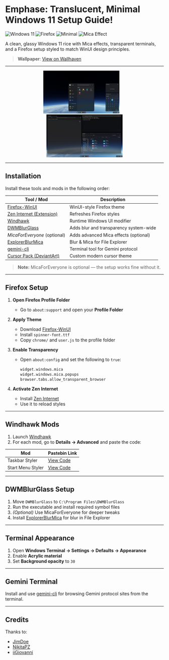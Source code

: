 # Emphase: Translucent, Minimal Windows 11 Setup Guide!

![Windows 11](https://img.shields.io/badge/OS-Windows%2011-blue?style=flat-square)
![Firefox](https://img.shields.io/badge/Browser-Firefox-orange?style=flat-square)
![Minimal](https://img.shields.io/badge/Style-Minimal-green?style=flat-square)
![Mica Effect](https://img.shields.io/badge/Effect-Mica-purple?style=flat-square)

A clean, glassy Windows 11 rice with Mica effects, transparent terminals, and a Firefox setup styled to match WinUI design principles.

> **Wallpaper**: [View on Wallhaven](https://wallhaven.cc/w/o5ly2l)

---

<p align="center">
  <img src="https://github.com/rakhalfps/emphase-rice/blob/main/MEDIA/1.png" width="48%" style="margin-right:4%"/>
  <img src="https://github.com/rakhalfps/emphase-rice/blob/main/MEDIA/3.png" width="48%"/>
</p>

---

## Installation

Install these tools and mods in the following order:

| Tool / Mod                                                       | Description                                       |
|------------------------------------------------------------------|---------------------------------------------------|
| [Firefox-WinUI](https://github.com/Lockframe/Firefox-WinUI)     | WinUI-style Firefox theme                         |
| [Zen Internet (Extension)](https://addons.mozilla.org/en-US/firefox/addon/zen-internet/) | Refreshes Firefox styles                          |
| [Windhawk](https://windhawk.net/)                                | Runtime Windows UI modifier                       |
| [DWMBlurGlass](https://github.com/Maplespe/DWMBlurGlass)        | Adds blur and transparency system-wide            |
| *MicaForEveryone* (optional)                                     | Adds advanced Mica effects (optional)             |
| [ExplorerBlurMica](https://github.com/Maplespe/ExplorerBlurMica)| Blur & Mica for File Explorer                     |
| [gemini-cli](https://github.com/google-gemini/gemini-cli)       | Terminal tool for Gemini protocol                 |
| [Cursor Pack (DeviantArt)](https://www.deviantart.com/jimmyxd2/art/1208233550) | Custom modern cursor theme                        |

> **Note:** MicaForEveryone is optional — the setup works fine without it.

---

## Firefox Setup

1. **Open Firefox Profile Folder**
   - Go to `about:support` and open your **Profile Folder**

2. **Apply Theme**
   - Download [Firefox-WinUI](https://github.com/Lockframe/Firefox-WinUI)
   - Install `spinner-font.ttf`
   - Copy `chrome/` and `user.js` to the profile folder

3. **Enable Transparency**
   - Open `about:config` and set the following to `true`:
     ```
     widget.windows.mica
     widget.windows.mica.popups
     browser.tabs.allow_transparent_browser
     ```

4. **Activate Zen Internet**
   - Install [Zen Internet](https://addons.mozilla.org/en-US/firefox/addon/zen-internet/)
   - Use it to reload styles

---

## Windhawk Mods

1. Launch [Windhawk](https://windhawk.net/)  
2. For each mod, go to **Details → Advanced** and paste the code:

| Mod               | Pastebin Link                              |
|-------------------|--------------------------------------------|
| Taskbar Styler    | [View Code](https://pastebin.com/qM0WLtch) |
| Start Menu Styler | [View Code](https://pastebin.com/834WW7me) |

---

## DWMBlurGlass Setup

1. Move `DWMBlurGlass` to `C:\Program Files\DWMBlurGlass`  
2. Run the executable and install required symbol files  
3. *(Optional)* Use MicaForEveryone for deeper tweaks  
4. Install [ExplorerBlurMica](https://github.com/Maplespe/ExplorerBlurMica) for blur in File Explorer

---

## Terminal Appearance

1. Open **Windows Terminal → Settings → Defaults → Appearance**  
2. Enable **Acrylic material**  
3. Set **Background opacity** to `30`

---

## Gemini Terminal

Install and use [gemini-cli](https://github.com/google-gemini/gemini-cli) for browsing Gemini protocol sites from the terminal.

---

## Credits

Thanks to:

- [JimDoe](https://www.reddit.com/user/Historical-Dirt-294/)
- [NikitaPZ](https://www.reddit.com/user/NikitaPZ/)
- [iiGiovanni](https://www.reddit.com/user/iiGiovanni/)
